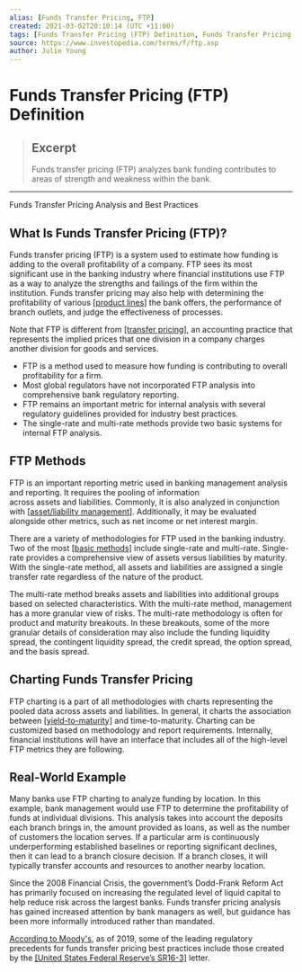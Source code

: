 ```yaml
---
alias: [Funds Transfer Pricing, FTP]
created: 2021-03-02T20:10:14 (UTC +11:00)
tags: [Funds Transfer Pricing (FTP) Definition, Funds Transfer Pricing Analysis and Best Practices]
source: https://www.investopedia.com/terms/f/ftp.asp
author: Julie Young
---
```


# Funds Transfer Pricing (FTP) Definition

> ## Excerpt
> Funds transfer pricing (FTP) analyzes bank funding contributes to areas of strength and weakness within the bank.

---

Funds Transfer Pricing Analysis and Best Practices
## What Is Funds Transfer Pricing (FTP)?

Funds transfer pricing (FTP) is a system used to estimate how funding is adding to the overall profitability of a company. FTP sees its most significant use in the banking industry where financial institutions use FTP as a way to analyze the strengths and failings of the firm within the institution. Funds transfer pricing may also help with determining the profitability of various [[product lines]](https://www.investopedia.com/terms/p/product-line.asp) the bank offers, the performance of branch outlets, and judge the effectiveness of processes.

Note that FTP is different from [[transfer pricing]](https://www.investopedia.com/terms/t/transfer-pricing.asp), an accounting practice that represents the implied prices that one division in a company charges another division for goods and services.

-   FTP is a method used to measure how funding is contributing to overall profitability for a firm.
-   Most global regulators have not incorporated FTP analysis into comprehensive bank regulatory reporting.
-   FTP remains an important metric for internal analysis with several regulatory guidelines provided for industry best practices.
-   The single-rate and multi-rate methods provide two basic systems for internal FTP analysis.

## FTP Methods

FTP is an important reporting metric used in banking management analysis and reporting. It requires the pooling of information across assets and liabilities. Commonly, it is also analyzed in conjunction with [[asset/liability management]](https://www.investopedia.com/terms/a/asset-liabilitymanagement.asp). Additionally, it may be evaluated alongside other metrics, such as net income or net interest margin.

There are a variety of methodologies for FTP used in the banking industry. Two of the most [[basic methods]](https://www2.deloitte.com/content/dam/Deloitte/lu/Documents/tax/lu-funds-transfer-pricing-03032015.pdf) include single-rate and multi-rate. Single-rate provides a comprehensive view of assets versus liabilities by maturity. With the single-rate method, all assets and liabilities are assigned a single transfer rate regardless of the nature of the product.

The multi-rate method breaks assets and liabilities into additional groups based on selected characteristics. With the multi-rate method, management has a more granular view of risks. The multi-rate methodology is often for product and maturity breakouts. In these breakouts, some of the more granular details of consideration may also include the funding liquidity spread, the contingent liquidity spread, the credit spread, the option spread, and the basis spread.

## Charting Funds Transfer Pricing

FTP charting is a part of all methodologies with charts representing the pooled data across assets and liabilities. In general, it charts the association between [[yield-to-maturity]](https://www.investopedia.com/terms/y/yieldtomaturity.asp) and time-to-maturity. Charting can be customized based on methodology and report requirements. Internally, financial institutions will have an interface that includes all of the high-level FTP metrics they are following.

## Real-World Example

Many banks use FTP charting to analyze funding by location. In this example, bank management would use FTP to determine the profitability of funds at individual divisions. This analysis takes into account the deposits each branch brings in, the amount provided as loans, as well as the number of customers the location serves. If a particular arm is continuously underperforming established baselines or reporting significant declines, then it can lead to a branch closure decision. If a branch closes, it will typically transfer accounts and resources to another nearby location.

Since the 2008 Financial Crisis, the government’s Dodd-Frank Reform Act has primarily focused on increasing the regulated level of liquid capital to help reduce risk across the largest banks. Funds transfer pricing analysis has gained increased attention by bank managers as well, but guidance has been more informally introduced rather than mandated.

[According to Moody's](https://www.moodysanalytics.com/-/media/whitepaper/2018/funds-transfer-pricing-in-banks.pdf), as of 2019, some of the leading regulatory precedents for funds transfer pricing best practices include those created by the [[United States Federal Reserve’s SR16-3]](https://www.federalreserve.gov/supervisionreg/srletters/sr1603.htm) letter.
